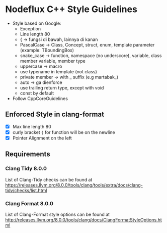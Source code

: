 # Nodeflux C++ Style Guidelines

* Style based on Google:
  * Exception
  * Line length 80
  * { → fungsi di bawah, lainnya di kanan
  * PascalCase → Class, Concept, struct, enum, template parameter (example: TBoundingBox)
  * snake_case → function, namespace (no underscore),  variable, class member variable, member type
  * uppercase → macro
  * use typename in template (not class)
  * private member → with _ suffix (e.g martabak_)
  * auto → ga dienforce
  * use trailing return type, except with void
  * const by default
* Follow CppCoreGuidelines

## Enforced Style in clang-format

- [x] Max line length 80
- [x] curly bracket `{` for function will be on the newline
- [x] Pointer Alignment on the left

## Requirements

### Clang Tidy 8.0.0
List of Clang-Tidy checks can be found at https://releases.llvm.org/8.0.0/tools/clang/tools/extra/docs/clang-tidy/checks/list.html

### Clang Format 8.0.0
List of Clang-Format style options can be found at http://releases.llvm.org/8.0.0/tools/clang/docs/ClangFormatStyleOptions.html

